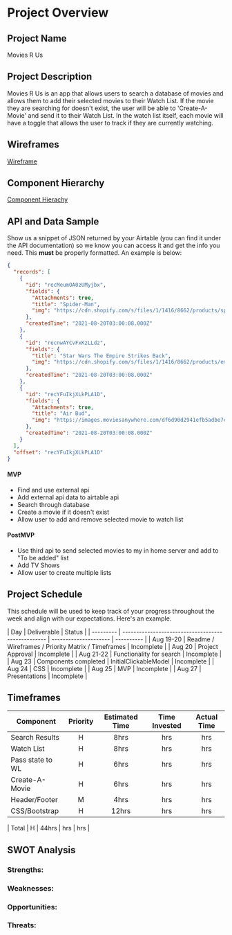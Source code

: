# Project Overview

## Project Name

Movies R Us

## Project Description

Movies R Us is an app that allows users to search a database of movies and allows them to add their selected movies to their Watch List. If the movie they are searching for doesn't exist, the user will be able to 'Create-A-Movie' and send it to their Watch List. In the watch list itself, each movie will have a toggle that allows the user to track if they are currently watching.

## Wireframes

[Wireframe](https://i.imgur.com/VQMH1Ny.png)

## Component Hierarchy

[Component Hierachy](https://i.imgur.com/k319MCE.png)

## API and Data Sample

Show us a snippet of JSON returned by your Airtable (you can find it under the API documentation) so we know you can access it and get the info you need. This **must** be properly formatted. An example is below:

```json
{
  "records": [
    {
      "id": "recMeumOA0zUMyjbx",
      "fields": {
        "Attachments": true,
        "title": "Spider-Man",
        "img": "https://cdn.shopify.com/s/files/1/1416/8662/products/spiderman_2002_fr_teaser_original_film_art_b1d2b372-290c-4574-805c-e5503a1f4756_5000x.jpg?v=16232..."
      },
      "createdTime": "2021-08-20T03:00:08.000Z"
    },
    {
      "id": "recnwAYCvFxKzLLdz",
      "fields": {
        "title": "Star Wars The Empire Strikes Back",
        "img": "https://cdn.shopify.com/s/files/1/1416/8662/products/empire_strikes_back_1980_original_film_art_5000x.jpg?v=1579925333"
      },
      "createdTime": "2021-08-20T03:00:08.000Z"
    },
    {
      "id": "recYFuIkjXLkPLA1D",
      "fields": {
        "Attachments": true,
        "title": "Air Bud",
        "img": "https://images.moviesanywhere.com/df6d90d2941efb5adbe7cd8a2446be74/8e8e32b4-fb54-44b9-83ac-5dd6a346a6d6.jpg?h=375&resize=fit&w=250"
      },
      "createdTime": "2021-08-20T03:00:08.000Z"
    }
  ],
  "offset": "recYFuIkjXLkPLA1D"
}
```

#### MVP

- Find and use external api
- Add external api data to airtable api
- Search through database
- Create a movie if it doesn't exist
- Allow user to add and remove selected movie to watch list

#### PostMVP

- Use third api to send selected movies to my in home server and add to "To be added" list
- Add TV Shows
- Allow user to create multiple lists

## Project Schedule

This schedule will be used to keep track of your progress throughout the week and align with our expectations. Here's an example.

| Day       | Deliverable                                        | Status                |
| --------- | -------------------------------------------------- | --------------------- | ---------- |
| Aug 19-20 | Readme / Wireframes / Priority Matrix / Timeframes | Incomplete            |
| Aug 20    | Project Approval                                   | Incomplete            |
| Aug 21-22 | Functionality for search                           | Incomplete            |
| Aug 23    | Components completed                               | InitialClickableModel | Incomplete |
| Aug 24    | CSS                                                | Incomplete            |
| Aug 25    | MVP                                                | Incomplete            |
| Aug 27    | Presentations                                      | Incomplete            |

## Timeframes

| Component        | Priority | Estimated Time | Time Invested | Actual Time |
| ---------------- | :------: | :------------: | :-----------: | :---------: |
| Search Results   |    H     |      8hrs      |      hrs      |     hrs     |
| Watch List       |    H     |      8hrs      |      hrs      |     hrs     |
| Pass state to WL |    H     |      6hrs      |      hrs      |     hrs     |
| Create-A-Movie   |    H     |      6hrs      |      hrs      |     hrs     |
| Header/Footer    |    M     |      4hrs      |      hrs      |     hrs     |
| CSS/Bootstrap    |    H     |     12hrs      |      hrs      |     hrs     |

| Total | H | 44hrs | hrs | hrs |

## SWOT Analysis

### Strengths:

### Weaknesses:

### Opportunities:

### Threats:
